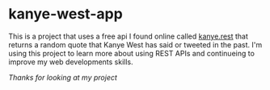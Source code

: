 # kanye-west-app

This is a project that uses a free api I found online called [kanye.rest](kanye.rest) that returns a random quote that Kanye West has said or tweeted in the past. I'm using this project to learn more about using REST APIs and continueing to improve my web developments skills.

*Thanks for looking at my project*
